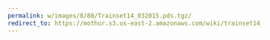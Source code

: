 ```yaml
---
permalink: w/images/8/88/Trainset14_032015.pds.tgz/
redirect_to: https://mothur.s3.us-east-2.amazonaws.com/wiki/trainset14_032015.pds.tgz
---
```



